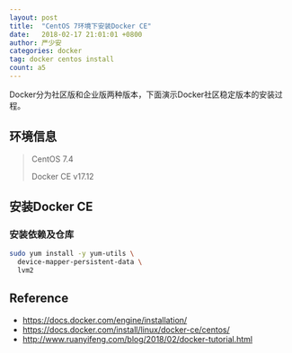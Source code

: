 ```yaml
---
layout: post
title:  "CentOS 7环境下安装Docker CE"
date:   2018-02-17 21:01:01 +0800
author: 严少安
categories: docker
tag: docker centos install
count: a5
---
```


Docker分为社区版和企业版两种版本，下面演示Docker社区稳定版本的安装过程。

## 环境信息

> CentOS 7.4
>
> Docker CE v17.12

## 安装Docker CE

### 安装依赖及仓库

```bash
sudo yum install -y yum-utils \
  device-mapper-persistent-data \
  lvm2
```



## Reference

- https://docs.docker.com/engine/installation/
- https://docs.docker.com/install/linux/docker-ce/centos/
- http://www.ruanyifeng.com/blog/2018/02/docker-tutorial.html